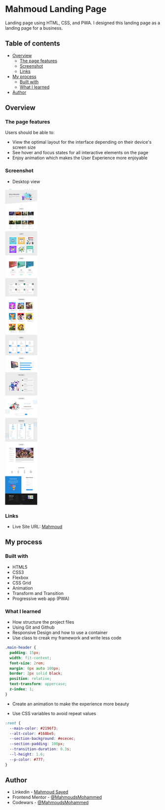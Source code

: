 # Mahmoud Landing Page

Landing page using HTML, CSS, and PWA. I designed this landing page as a landing page for a business.

## Table of contents

- [Overview](#overview)
  - [The page features](#the-page-features)
  - [Screenshot](#screenshot)
  - [Links](#links)
- [My process](#my-process)
  - [Built with](#built-with)
  - [What I learned](#what-i-learned)
- [Author](#author)

## Overview

### The page features

Users should be able to:

- View the optimal layout for the interface depending on their device's screen size
- See hover and focus states for all interactive elements on the page
- Enjoy animation which makes the User Experience more enjoyable

### Screenshot

- Desktop view

![](Media/screen.jpeg)

### Links

- Live Site URL: [Mahmoud](https://mahmoudsmohammed.github.io/Business_Landing_Page/)

## My process

### Built with

- HTML5
- CSS3
- Flexbox
- CSS Grid
- Animation
- Transform and Transition
- Progressive web app (PWA)

### What I learned

- How structure the project files
- Using Git and Github
- Responsive Design and how to use a container
- Use class to creak my framework and write less code

```css
.main-header {
  padding: 15px;
  width: fit-content;
  font-size: 2rem;
  margin: 0px auto 100px;
  border: 2px solid black;
  position: relative;
  text-transform: uppercase;
  z-index: 1;
}
```

- Create an animation to make the experience more beauty

- Use CSS variables to avoid repeat values

```css
:root {
  --main-color: #2196f3;
  --alt-color: #168be5;
  --section-background: #ececec;
  --section-padding: 100px;
  --transition-duration: 0.3s;
  --l-height: 1.6;
  --p-color: #777;
}
```

## Author

- Linkedin - [Mahmoud Sayed](https://www.linkedin.com/in/mahmoud-sayed-b85536217/)
- Frontend Mentor - [@MahmoudsMohammed](https://www.frontendmentor.io/profile/MahmoudsMohammed)
- Codewars - [@MahmoudsMohammed](https://www.codewars.com/users/MahmoudsMohammed)
